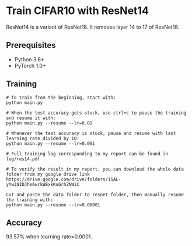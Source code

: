 # Train CIFAR10 with ResNet14
ResNet14 is a variant of ResNet18. It removes layer 14 to 17 of ResNet18.

## Prerequisites
- Python 3.6+
- PyTorch 1.0+

## Training
```
# To train from the beginning, start with:
python main.py

# When the test accuracy gets stuck, use ctrl+c to pause the training and resume it with:
python main.py --resume --lr=0.01

# Whenever the test accuracy is stuck, pause and resume with last learning rate divided by 10:
python main.py --resume --lr=0.001

# Full training log corresponding to my report can be found in 
log/res14.pdf

# To verify the result in my report, you can download the whole data folder from my google drive link
https://drive.google.com/drive/folders/15AL-yYwJNIDJhe6wrkWExkKuGrhZNWiC

Cut and paste the data folder to resnet folder, then manually resume the training with: 
python main.py --resume --lr=0.00001
```

## Accuracy
93.57% when learning rate=0.0001.
